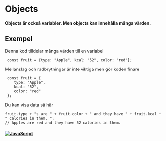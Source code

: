 # Objects

#### Objects är också variabler. Men objects kan innehålla många värden.

## Exempel

Denna kod tilldelar många värden till en variabel

```
 const fruit = {type: "Apple", kcal: "52", color: "red"};
```

Mellanslag och radbrytningar är inte viktiga men gör koden finare

```
 const fruit = {
    type: "Apple",
    kcal: "52",
    color: "red"
 };
```

Du kan visa data så här

```
fruit.type + "s are " + fruit.color + " and they have " + fruit.kcal + " calories in them. ";
// Apples are red and they have 52 calories in them.
```

#### <a href="/README.md">![JavaScript](https://img.shields.io/badge/JavaScript-⬅️-332c00?style=for-the-badge&logo=JavaScript)</a>
